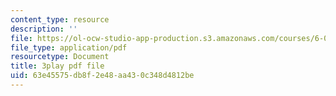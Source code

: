 ```yaml
---
content_type: resource
description: ''
file: https://ol-ocw-studio-app-production.s3.amazonaws.com/courses/6-004-computation-structures-spring-2017/63e45575db8f2e48aa430c348d4812be_R6EzJKevAE8.pdf
file_type: application/pdf
resourcetype: Document
title: 3play pdf file
uid: 63e45575-db8f-2e48-aa43-0c348d4812be
---
```

